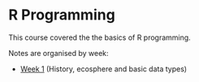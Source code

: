 # R Programming

This course covered the the basics of R programming.

Notes are organised by week:

 * [Week 1](week1.md) (History, ecosphere and basic data types)
